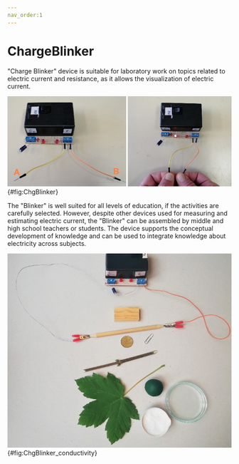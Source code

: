 ```yaml
---
nav_order:1
---
```


# ChargeBlinker

"Charge Blinker" device is suitable for laboratory work on topics related to electric current and resistance, as it allows the visualization of electric current. 

![Basic use of ChargeBlinker.](./images/ChgBlinker.png){#fig:ChgBlinker}

The "Blinker" is well suited for all levels of education, if the activities are carefully selected. However, despite other devices used for measuring and estimating electric current, the "Blinker" can be assembled by middle and high school teachers or students. The device supports the conceptual development of knowledge and can be used to integrate knowledge about electricity across subjects.

![We can examine different objects.](./images/ChgBlinker_conductivity.png){#fig:ChgBlinker_conductivity}
